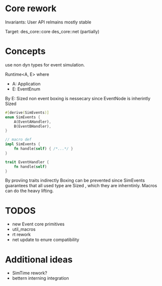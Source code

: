 # Core rework

Invariants:
User API relmains mostly stable

Target:
des_core::core
des_core::net (partially)

# Concepts

use non dyn types for event simulation.

Runtime<A, E>
where

-   A: Application
-   E: EventEnum

By E: Sized non event boxing is nessecary since EventNode<E> is inherintly Sized

```rust
#[derive(SimEvents)]
enum SimEvents {
    A(EventAHandler),
    B(EventBHandler),
}

// macro def
impl SimEvents {
    fn handle(self) { /*...*/ }
}

trait EventHandler {
    fn handle(self)
}
```

By proviing traits indirectly Boxing can be prevented since SimEvents guarantees that all used type
are Sized , which they are inherntinly.
Macros can do the heavy lifting.

# TODOS

-   new Event core primitives
-   util_macros
-   rt rework
-   net update to enure compatibility

# Additional ideas

-   SimTime rework?
-   bettern interning integration
